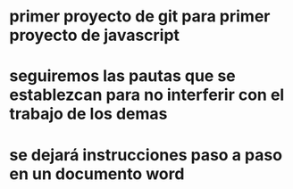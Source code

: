# primer proyecto de git para primer proyecto de javascript
# seguiremos las pautas que se establezcan para no interferir con el trabajo de los demas
# se dejará instrucciones paso a paso en un documento word

